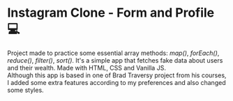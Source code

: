 # Instagram Clone - Form and Profile :computer:

Project made to practice some essential array methods: _map()_, _forEach()_, _reduce()_, _filter()_, _sort()_.
It's a simple app that fetches fake data about users and their wealth. Made with HTML, CSS and Vanilla JS.  
Although this app is based in one of Brad Traversy project from his courses, I added some extra features according to my preferences and also changed some styles.
